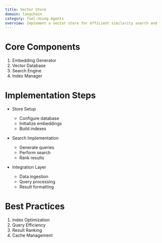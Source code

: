 ```yaml
---
title: Vector Store
domain: langchain
category: Tool-Using Agents
overview: Implement a vector store for efficient similarity search and retrieval of embeddings.
---
```


# Core Components
1. Embedding Generator
2. Vector Database
3. Search Engine
4. Index Manager

# Implementation Steps
- Store Setup
  - Configure database
  - Initialize embeddings
  - Build indexes

- Search Implementation
  - Generate queries
  - Perform search
  - Rank results

- Integration Layer
  - Data ingestion
  - Query processing
  - Result formatting

# Best Practices
1. Index Optimization
2. Query Efficiency
3. Result Ranking
4. Cache Management

